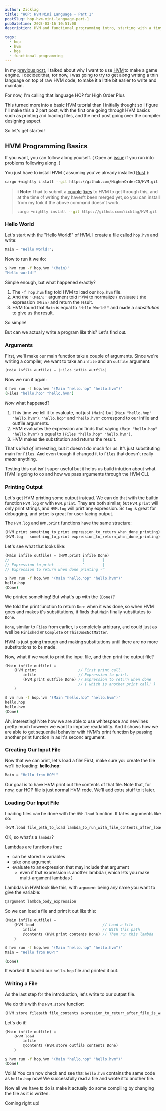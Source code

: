 ```yaml
---
author: Zicklag
title: "HOP: HVM Mini Language - Part 1"
postSlug: hop-hvm-mini-language-part-1
pubDatetime: 2023-03-16 10:51:00
description: HVM and functional programming intro, starting with a tiny language parser, part 1.

tags:
  - hop
  - hvm
  - hge
  - functional-programming
---
```


In my [previous post](./hge-high-order-game-engine), I talked about why I want to use [HVM] to make a game engine. I decided that, for now, I was going to try to get along writing a thin language on top of raw HVM code, to make it a little bit easier to write and maintain.

For now, I'm calling that language HOP for High Order Plus.

This turned more into a basic HVM tutorial than I initially thought so I figure I'll make this a 2 part post, with the first one going through HVM basics such as printing and loading files, and the next post going over the compiler designing aspect.

<!-- more -->

So let's get started!

[hvm]: https://github.com/HigherOrderCO/HVM

## HVM Programming Basics

If you want, you can follow along yourself. ( Open an [issue](https://github.com/zicklag/blog/issues/new) if you run into problems following along. )

You just have to install HVM ( assuming you've already installed [Rust] ):

```bash
cargo +nightly install --git https://github.com/HigherOrderCO/HVM.git
```

> **ℹ️ Note:** I had to submit a [couple](https://github.com/HigherOrderCO/HVM/pull/217) [fixes](https://github.com/HigherOrderCO/HVM/pull/220) to HVM to get through this, and at the time of writing they haven't been merged yet, so you can install from my fork if the above command doesn't work.
>
> ```bash
> cargo +nightly install --git https://github.com/zicklag/HVM.git
> ```

[rust]: https://rust-lang.org

### Hello World

Let's start with the "Hello World!" of HVM. I create a file called `hop.hvm` and write:

```dart
Main = "Hello World!";
```

Now to run it we do:

```bash
$ hvm run -f hop.hvm '(Main)'
"Hello world!"
```

Simple enough, but what happened exactly?

1. The `-f hop.hvm` flag told HVM to load our `hop.hvm` file.
2. And the `'(Main)'` argument told HVM to normalize ( evaluate ) the expression `(Main)` and return the result.
3. HVM found that `Main` is equal to `"Hello World!"` and made a _substitution_ to give us the result.

So simple!

But can we actually write a program like this? Let's find out.

### Arguments

First, we'll make our main function take a couple of arguments. Since we're writing a compiler, we want to take an `infile` and an `outfile` argument:

```dart
(Main infile outfile) = (Files infile outfile)
```

Now we run it again:

```bash
$ hvm run -f hop.hvm '(Main "hello.hop" "hello.hvm")'
(Files "hello.hop" "hello.hvm")
```

_Now_ what happened?

1. This time we tell it to evaluate, not just `(Main)` but `(Main "hello.hop" "hello.hvm")`. `"hello.hop"` and `"hello.hvm"` correspond to our infile and outfile arguments.
2. HVM evaluates the expression and finds that saying `(Main "hello.hop" "hello.hvm")` is equal to `(Files "hello.hop" "hello.hvm")`.
3. HVM makes the substitution and returns the result.

That's _kind of_ interesting, but it doesn't do much for us. It's just substituting main for `Files`. And even though it changed it to `Files` that doesn't really _mean_ anything.

Testing this out isn't super useful but it helps us build intuition about what HVM is going to do and how we pass arguments through the HVM CLI.

### Printing Output

Let's get HVM printing some output instead. We can do that with the builtin function `HVM.log` or with `HVM.print`. They are both similar, but `HVM.print` will only print strings, and `HVM.log` will print any expression. So `log` is great for debugging, and `print` is great for user-facing output.

The `HVM.log` and `HVM.print` functions have the same structure:

```dart
(HVM.print something_to_print expression_to_return_when_done_printing)
(HVM.log   something_to_print expression_to_return_when_done_printing)
```

Let's see what that looks like:

```dart
(Main infile outfile) = (HVM.print infile Done)
//                                 |        |
// Expression to print ------------^        |
// Expression to return when done printing -^
```

```bash
$ hvm run -f hop.hvm '(Main "hello.hop" "hello.hvm")'
hello.hop
(Done)
```

We printed something! But what's up with the `(Done)`?

We told the print function to return `Done` when it was done, so when HVM goes and makes it's substitutions, it finds that `Main` finally substitutes to `Done`.

`Done`, similar to `Files` from earlier, is completely arbitrary, and could just as well be `Finished` or `Complete` or `ThisDoesNotMatter`.

HVM is just going through and making substitutions until there are no more substitutions to be made.

Now, what if we want to print the input file, and then print the output file?

```dart
(Main infile outfile) =
    (HVM.print                   // First print call.
        infile                   // Expression to print.
        (HVM.print outfile Done) // Expression to return when done
                                 // ( which is another print call! )
    )
```

```bash
$ vm run -f hop.hvm '(Main "hello.hop" "hello.hvm")'
hello.hop
hello.hvm
(Done)
```

Ah, interesting! Note how we are able to use whitespace and newlines pretty much however we want to improve readability. And it shows how we are able to get sequential behavior with HVM's print function by passing another print function in as it's second argument.

### Creating Our Input File

Now that we can print, let's load a file! First, make sure you create the file we'll be loading: **hello.hop**:

```dart
Main = "Hello from HOP!"
```

Our goal is to have HVM print out the contents of that file. Note that, for now, our HOP file is just normal HVM code. We'll add extra stuff to it later.

### Loading Our Input File

Loading files can be done with the `HVM.load` function. It takes arguments like so:

```dart
(HVM.load file_path_to_load lambda_to_run_with_file_contents_after_loading)
```

OK, so what's a `lambda`?

Lambdas are functions that:

- can be stored in variables
- take one argument
- evaluate to an expression that may include that argument
  - even if that expression is another lambda ( which lets you make multi-argument lambdas )

Lambdas in HVM look like this, with `argument` being any name you want to give the variable:

```dart
@argument lambda_body_expression
```

So we can load a file and print it out like this:

```dart
(Main infile outfile) =
    (HVM.load                               // Load a file
        infile                              // With this path
        @contents (HVM.print contents Done) // Then run this lambda
    )
```

```bash
$ hvm run -f hop.hvm '(Main "hello.hop" "hello.hvm")'
Main = "Hello from HOP!"

(Done)
```

It worked! It loaded our `hello.hop` file and printed it out.

### Writing a File

As the last step for the introduction, let's write to our output file.

We do this with the `HVM.store` function:

```dart
(HVM.store filepath file_contents expression_to_return_after_file_is_written)
```

Let's do it!

```dart
(Main infile outfile) =
    (HVM.load
        infile
        @contents (HVM.store outfile contents Done)
    )
```

```bash
$ hvm run -f hop.hvm '(Main "hello.hop" "hello.hvm")'
(Done)
```

Voilà! You can now check and see that `hello.hvm` contains the same code as `hello.hop` now! We successfully read a file and wrote it to another file.

Now all we have to do is make it actually do some compiling by changing the file as it is written.

Coming right up!
